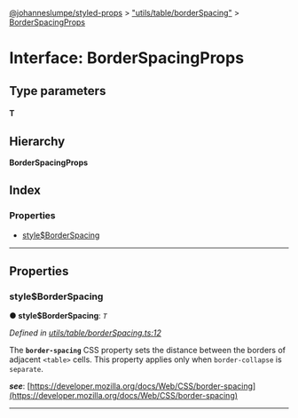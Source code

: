 [@johanneslumpe/styled-props](../README.md) > ["utils/table/borderSpacing"](../modules/_utils_table_borderspacing_.md) > [BorderSpacingProps](../interfaces/_utils_table_borderspacing_.borderspacingprops.md)

# Interface: BorderSpacingProps

## Type parameters
#### T 
## Hierarchy

**BorderSpacingProps**

## Index

### Properties

* [style$BorderSpacing](_utils_table_borderspacing_.borderspacingprops.md#style_borderspacing)

---

## Properties

<a id="style_borderspacing"></a>

###  style$BorderSpacing

**● style$BorderSpacing**: *`T`*

*Defined in [utils/table/borderSpacing.ts:12](https://github.com/johanneslumpe/styled-props/blob/8e709f1/src/utils/table/borderSpacing.ts#L12)*

The **`border-spacing`** CSS property sets the distance between the borders of adjacent `<table>` cells. This property applies only when `border-collapse` is `separate`.

*__see__*: [https://developer.mozilla.org/docs/Web/CSS/border-spacing](https://developer.mozilla.org/docs/Web/CSS/border-spacing)

___

